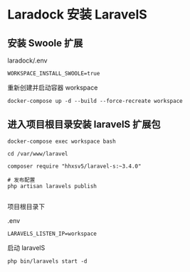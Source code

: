 # Laradock 安装 LaravelS

## 安装 Swoole 扩展

laradock/.env

```
WORKSPACE_INSTALL_SWOOLE=true
```

重新创建并启动容器 workspace
```
docker-compose up -d --build --force-recreate workspace
```

## 进入项目根目录安装 laravelS 扩展包

```
docker-compose exec workspace bash

cd /var/www/laravel

composer require "hhxsv5/laravel-s:~3.4.0"

# 发布配置
php artisan laravels publish


```

项目根目录下

.env

```
LARAVELS_LISTEN_IP=workspace
```

启动 laravelS

```
php bin/laravels start -d
```
